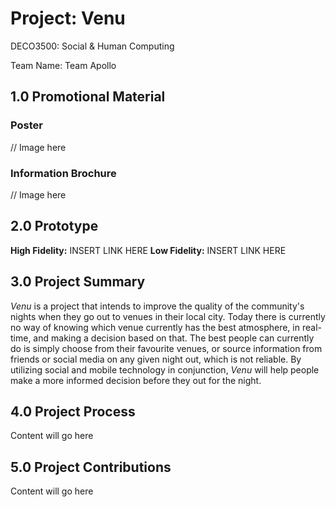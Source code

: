 # Project: Venu

DECO3500: Social & Human Computing

Team Name: Team Apollo

## 1.0 Promotional Material

### Poster

// Image here

### Information Brochure

// Image here

## 2.0 Prototype

**High Fidelity:** INSERT LINK HERE
**Low Fidelity:** INSERT LINK HERE

## 3.0 Project Summary

_Venu_ is a project that intends to improve the quality of the community's nights when they go out to venues in their local city. Today there is currently no way of knowing which venue currently has the best atmosphere, in real-time, and making a decision based on that. The best people can currently do is simply choose from their favourite venues, or source information from friends or social media on any given night out, which is not reliable. By utilizing social and mobile technology in conjunction, _Venu_ will help people make a more informed decision before they out for the night.

## 4.0 Project Process

Content will go here

## 5.0 Project Contributions

Content will go here
